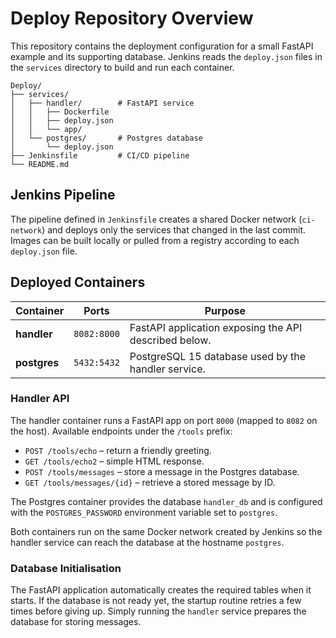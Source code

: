 # Deploy Repository Overview

This repository contains the deployment configuration for a small FastAPI example and its supporting database. Jenkins reads the `deploy.json` files in the `services` directory to build and run each container.

```
Deploy/
├── services/
│   ├── handler/        # FastAPI service
│   │   ├── Dockerfile
│   │   ├── deploy.json
│   │   └── app/
│   └── postgres/       # Postgres database
│       └── deploy.json
├── Jenkinsfile         # CI/CD pipeline
└── README.md
```

## Jenkins Pipeline

The pipeline defined in `Jenkinsfile` creates a shared Docker network (`ci-network`) and deploys only the services that changed in the last commit. Images can be built locally or pulled from a registry according to each `deploy.json` file.

## Deployed Containers

| Container | Ports | Purpose |
|-----------|-------|---------|
| **handler** | `8082:8000` | FastAPI application exposing the API described below. |
| **postgres** | `5432:5432` | PostgreSQL 15 database used by the handler service. |

### Handler API

The handler container runs a FastAPI app on port `8000` (mapped to `8082` on the host). Available endpoints under the `/tools` prefix:

- `POST /tools/echo` – return a friendly greeting.
- `GET /tools/echo2` – simple HTML response.
- `POST /tools/messages` – store a message in the Postgres database.
- `GET /tools/messages/{id}` – retrieve a stored message by ID.

The Postgres container provides the database `handler_db` and is configured with the `POSTGRES_PASSWORD` environment variable set to `postgres`.

Both containers run on the same Docker network created by Jenkins so the handler service can reach the database at the hostname `postgres`.

### Database Initialisation

The FastAPI application automatically creates the required tables when it
starts. If the database is not ready yet, the startup routine retries a few
times before giving up. Simply running the `handler` service prepares the
database for storing messages.
